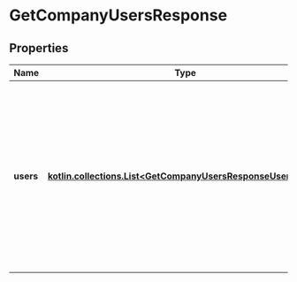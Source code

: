 
# GetCompanyUsersResponse

## Properties
Name | Type | Description | Notes
------------ | ------------- | ------------- | -------------
**users** | [**kotlin.collections.List&lt;GetCompanyUsersResponseUsersInner&gt;**](GetCompanyUsersResponseUsersInner.md) | Zero or more users. Each user is an array. In that first value of the array is Enlighten ID of the user. System-generated. Second value of the array is the email address of the user. |  [optional]



